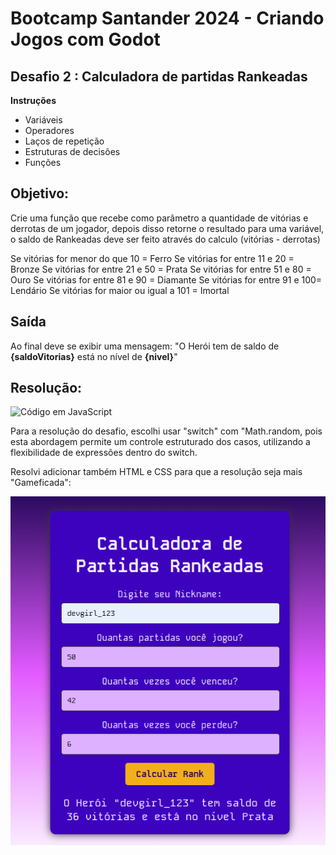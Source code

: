 # Bootcamp Santander 2024 - Criando Jogos com Godot

## Desafio 2 :  Calculadora de partidas Rankeadas

**Instruções**

- Variáveis
- Operadores
- Laços de repetição
- Estruturas de decisões
- Funções

## Objetivo:

Crie uma função que recebe como parâmetro a quantidade de vitórias e derrotas de um jogador,
depois disso retorne o resultado para uma variável, o saldo de Rankeadas deve ser feito através do calculo (vitórias - derrotas)

Se vitórias for menor do que 10 = Ferro
Se vitórias for entre 11 e 20 = Bronze
Se vitórias for entre 21 e 50 = Prata
Se vitórias for entre 51 e 80 = Ouro
Se vitórias for entre 81 e 90 = Diamante
Se vitórias for entre 91 e 100= Lendário
Se vitórias for maior ou igual a 101 = Imortal

## Saída

Ao final deve se exibir uma mensagem:
"O Herói tem de saldo de **{saldoVitorias}** está no nível de **{nivel}**"

## Resolução:

![Código em JavaScript](assets/códigoJS.png)

<p>Para a resolução do desafio, escolhi usar "switch" com "Math.random, pois esta abordagem permite um controle estruturado dos casos, utilizando a flexibilidade de expressões dentro do switch.</p>

<p>Resolvi adicionar também HTML e CSS para que a resolução seja mais "Gameficada":</p>

![Código em execução](assets/calcPreenchida.png)

